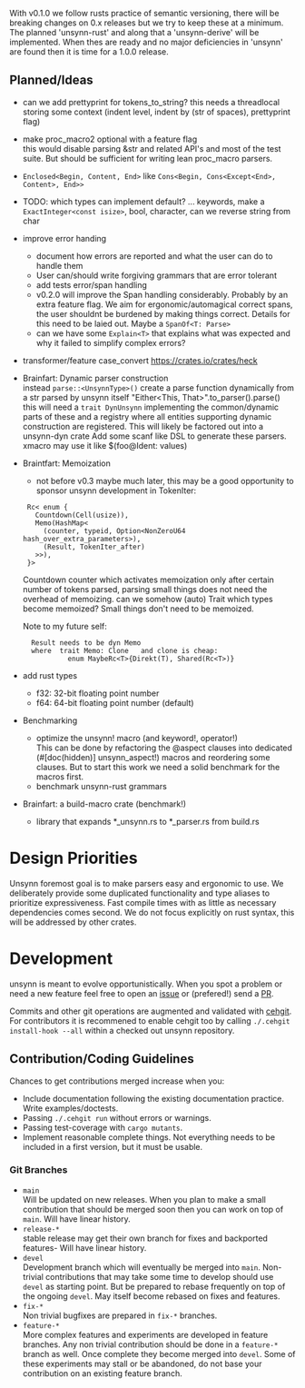 With v0.1.0 we follow rusts practice of semantic versioning, there will be breaking changes on
0.x releases but we try to keep these at a minimum. The planned 'unsynn-rust' and along that a
'unsynn-derive' will be implemented. When thes are ready and no major deficiencies in 'unsynn'
are found then it is time for a 1.0.0 release.


## Planned/Ideas

* can we add prettyprint for tokens_to_string?
  this needs a threadlocal storing some context (indent level, indent by (str of spaces), prettyprint flag)
* make proc_macro2 optional with a feature flag  
  this would disable parsing &str and related API's and most of the test suite. But should be
  sufficient for writing lean proc_macro parsers.
* `Enclosed<Begin, Content, End>` like `Cons<Begin, Cons<Except<End>, Content>, End>>`
* TODO: which types can implement default? ... keywords, make a `ExactInteger<const isize>`,
  bool, character, can we reverse string from char
* improve error handing
   - document how errors are reported and what the user can do to handle them
   - User can/should write forgiving grammars that are error tolerant
   - add tests error/span handling
   - v0.2.0 will improve the Span handling considerably. Probably by an extra feature flag. We
     aim for ergonomic/automagical correct spans, the user shouldnt be burdened by making
     things correct. Details for this need to be laied out. Maybe a `SpanOf<T: Parse>`
   - can we have some `Explain<T>` that explains what was expected and why it failed to simplify
     complex errors?
* transformer/feature case_convert https://crates.io/crates/heck
* Brainfart: Dynamic parser construction  
  instead `parse::<UnsynnType>()`
  create a parse function dynamically from a str parsed by unsynn itself
  "Either<This, That>".to_parser().parse()
  this will need a `trait DynUnsynn` implementing the common/dynamic parts of these
  and a registry where all entities supporting dynamic construction are registered.
  This will likely be factored out into a unsynn-dyn crate
  Add some scanf like DSL to generate these parsers.
  xmacro may use it like $(foo@Ident: values)
* Braintfart: Memoization
  - not before v0.3 maybe much later, this may be a good opportunity to sponsor unsynn development
  in TokenIter:
  ```text
   Rc< enum {
     Countdown(Cell(usize)),
     Memo(HashMap<
       (counter, typeid, Option<NonZeroU64 hash_over_extra_parameters>),
       (Result, TokenIter_after)
     >>),
   }>
  ```

  Countdown counter which activates memoization only after certain number of tokens parsed,
  parsing small things does not need the overhead of memoizing.  can we somehow (auto) Trait
  which types become memoized? Small things don't need to be memoized.

  Note to my future self:
  ```text
    Result needs to be dyn Memo
    where  trait Memo: Clone   and clone is cheap:
             enum MaybeRc<T>{Direkt(T), Shared(Rc<T>)}
  ```
* add rust types
  * f32: 32-bit floating point number
  * f64: 64-bit floating point number (default)
* Benchmarking
  * optimize the unsynn! macro (and keyword!, operator!)  
    This can be done by refactoring the @aspect clauses into dedicated (#[doc(hidden)]
    unsynn_aspect!) macros and reordering some clauses. But to start this work we need a solid
    benchmark for the macros first.
  * benchmark unsynn-rust grammars
* Brainfart: a build-macro crate (benchmark!)
  * library that expands *_unsynn.rs to *_parser.rs from build.rs


# Design Priorities

Unsynn foremost goal is to make parsers easy and ergonomic to use. We deliberately provide
some duplicated functionality and type aliases to prioritize expressiveness. Fast compile
times with as little as necessary dependencies comes second. We do not focus explicitly on
rust syntax, this will be addressed by other crates.


# Development

unsynn is meant to evolve opportunistically. When you spot a problem or need a new feature
feel free to open an [issue](https://git.pipapo.org/cehteh/unsynn/issues) or (prefered!) send
a [PR](https://git.pipapo.org/cehteh/unsynn/pulls).

Commits and other git operations are augmented and validated with
[cehgit](https://git.pipapo.org/cehteh/cehgit). For contributors it is recommened to enable
cehgit too by calling `./.cehgit install-hook --all` within a checked out unsynn repository.


## Contribution/Coding Guidelines

Chances to get contributions merged increase when you:

 * Include documentation following the existing documentation practice. Write examples/doctests.
 * Passing `./.cehgit run` without errors or warnings.
 * Passing test-coverage with `cargo mutants`.
 * Implement reasonable complete things. Not everything needs to be included in a first
   version, but it must be usable.


### Git Branches

 * `main`  
   Will be updated on new releases. When you plan to make a small contribution that should be
   merged soon then you can work on top of `main`. Will have linear history.
 * `release-*`  
   stable release may get their own branch for fixes and backported features- Will have linear history.
 * `devel`  
   Development branch which will eventually be merged into `main`. Non-trivial contributions
   that may take some time to develop should use `devel` as starting point. But be prepared to
   rebase frequently on top of the ongoing `devel`. May itself become rebased on fixes and
   features.
 * `fix-*`  
   Non trivial bugfixes are prepared in `fix-*` branches.
 * `feature-*`  
   More complex features and experiments are developed in feature branches. Any non trivial
   contribution should be done in a `feature-*` branch as well. Once complete they become
   merged into `devel`. Some of these experiments may stall or be abandoned, do not base your
   contribution on an existing feature branch.
